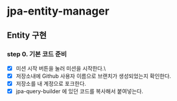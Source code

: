 # jpa-entity-manager

## Entity 구현

### step 0. 기본 코드 준비
+[x] 미션 시작 버튼을 눌러 미션을 시작한다.\
+[x] 저장소내에 Github 사용자 이름으로 브랜치가 생성되었는지 확인한다.
+[x] 저장소를 내 계정으로 포크한다.
+[x] jpa-query-builder 에 있던 코드를 복사해서 붙여넣는다.